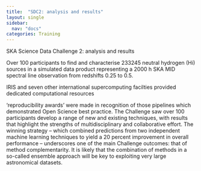 ```yaml
---
title:  "SDC2: analysis and results"
layout: single
sidebar:
  nav: "docs"
categories: Training
---
```

SKA Science Data Challenge 2: analysis and results

Over 100 participants  to find and characterise 233245 neutral hydrogen (Hi) sources in a simulated data product representing a 2000 h SKA MID spectral
line observation from redshifts 0.25 to 0.5. 

IRIS and seven other international supercomputing facilties provided dedicated computational resources

‘reproducibility awards’ were made in
recognition of those pipelines which demonstrated Open Science best practice. The Challenge
saw over 100 participants develop a range of new and existing techniques, with results that
highlight the strengths of multidisciplinary and collaborative effort. The winning strategy –
which combined predictions from two independent machine learning techniques to yield a
20 percent improvement in overall performance – underscores one of the main Challenge
outcomes: that of method complementarity. It is likely that the combination of methods in a
so-called ensemble approach will be key to exploiting very large astronomical datasets.
